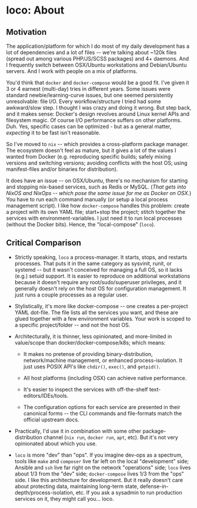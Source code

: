 # loco: About

## Motivation

The application/platform for which I do most of my daily development has a lot of dependencies and a lot of files --
we're talking about ~120k files (spread out among various PHP/JS/SCSS packages) and 4+ daemons.  And I frequently
switch between OSX/Ubuntu workstations and Debian/Ubuntu servers.  And I work with people on a mix of platforms.

You'd think that `docker` and `docker-compose` would be a good fit.  I've given it 3 or 4 earnest (multi-day) tries in
different years.  Some issues were standard newbie/learning-curve issues, but one seemed persistently unresolvable:
file I/O.  Every workflow/structure I tried had some awkward/slow step.  I thought I was crazy and doing it wrong.  But
step back, and it makes sense: Docker's design revolves around Linux kernel APIs and filesystem magic.  Of course I/O
performance suffers on other platforms.  Duh.  Yes, specific cases can be optimized - but as a general matter,
*expecting* it to be fast isn't reasonable.

So I've moved to `nix` -- which provides a cross-platform package manager.  The ecosystem doesn't feel as mature, but
it gives a lot of the values I wanted from Docker (e.g.  reproducing specific builds; safely mixing versions and
switching versions; avoiding conflicts with the host OS; using manifest-files and/or binaries for distribution).

It does have an issue -- on OSX/Ubuntu, there's no mechanism for starting and stopping nix-based services, such as Redis or MySQL.  (*That gets into NixOS and NixOps -- which pose the same issue for me as Docker on OSX.*) You have to run each command manually (or setup a local process management script). I like how `docker-compose` handles this problem: create a project with its own YAML file; start+stop the project; stitch together the services with environment-variables.  I just need it to run local processes (without the Docker bits).  Hence, the "local-compose" (`loco`).

## Critical Comparison

* Strictly speaking, `loco` a process-manager.  It starts, stops, and restarts processes.  That puts it in the same
  category as sysvinit, runit, or systemd -- but it wasn't conceived for managing a full OS, so it lacks (e.g.) setuid
  support. It is easier to reproduce on additional workstations because it doesn't require any root/sudo/superuser privileges,
  and it generally doesn't rely on the host OS for configuration management. It just runs a couple processes as a regular user.

* Stylistically, it's more like docker-compose -- one creates a per-project YAML dot-file.  The file lists all the services you
  want, and these are glued together with a few environment variables.  Your work is scoped to a specific project/folder -- and
  not the host OS.

* Architecturally, it is thinner, less opinionated, and more-limited in value/scope than docker/docker-compose/k8s; which means:

    * It makes no pretense of providing binary-distribution, network/machine management, or enhanced process-isolation.
      It just uses POSIX API's like `chdir()`, `exec()`, and `getpid()`.

    * All host platforms (including OSX) can achieve native performance.

    * It's easier to inspect the services with off-the-shelf text-editors/IDEs/tools.

    * The configuration options for each service are presented in their canonical forms -- the CLI commands and file-formats
      match the official upstream docs.

* Practically, I'd use it in combination with some other package-distribution channel (`nix run`, `docker run`, `apt`, etc).
  But it's not very opinionated about which you use.

* `loco` is more "dev" than "ops".  If you imagine dev-ops as a spectrum, tools like `make` and `composer` live far left on the
  local "development" side; Ansible and `ssh` live far right on the network "operations" side; `loco` lives about 1/3
  from the "dev" side; `docker-compose` lives 1/3 from the "ops" side.  I like this architecture for development.  But
  it really doesn't care about protecting data, maintaining long-term state, defense-in-depth/process-isolation, etc. 
  If you ask a sysadmin to run production services on it, they might call you...  loco.
